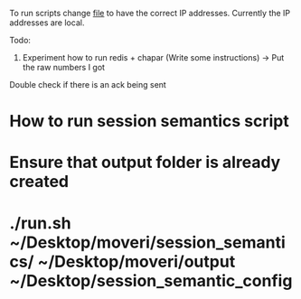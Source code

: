 To run scripts change [file](../config.json) to have the correct IP addresses. Currently the IP addresses are local. 

Todo:
1. Experiment how to run redis + chapar (Write some instructions) -> Put the raw numbers I got 

Double check if there is an ack being sent

# How to run session semantics script 
# Ensure that output folder is already created
# ./run.sh ~/Desktop/moveri/session_semantics/ ~/Desktop/moveri/output ~/Desktop/session_semantic_config

